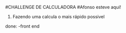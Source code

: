 #CHALLENGE DE CALCULADORA
#Afonso esteve aqui!

1. Fazendo uma calcula o mais rápido possivel

done:
-front end
